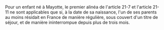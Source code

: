 Pour un enfant né à Mayotte, le premier alinéa de l'article 21-7 et l'article 21-11 ne sont applicables que si, à la date de sa naissance, l'un de ses parents au moins résidait en France de manière régulière, sous couvert d'un titre de séjour, et de manière ininterrompue depuis plus de trois mois.


